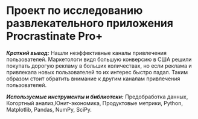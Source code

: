 # Проект по исследованию развлекательного приложения Procrastinate Pro+

***Краткий вывод:*** Нашли неэффективные каналы привлечения пользователей. Маркетологи видя большую конверсию в США решили покупать дорогую рекламу в больших количествах, но если реклама и привлекала новых пользователей то их интерес быстро падал. Таким образом стоит обратить внимание к другим каналам привлечения пользователей.

***Используемые инструменты и библиотеки:*** Предобработка данных, Когортный анализ,Юнит-экономика, Продуктовые метрики, Python, Matplotlib, Pandas, NumPy, SciPy. 

 
